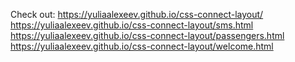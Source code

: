 Check out: https://yuliaalexeev.github.io/css-connect-layout/
https://yuliaalexeev.github.io/css-connect-layout/sms.html
https://yuliaalexeev.github.io/css-connect-layout/passengers.html
https://yuliaalexeev.github.io/css-connect-layout/welcome.html

